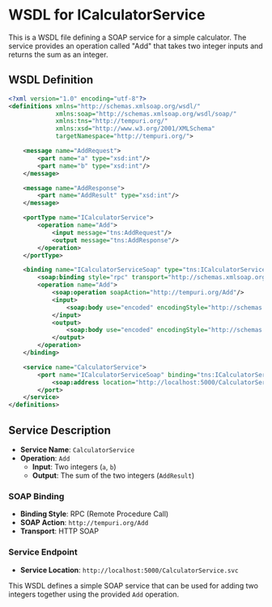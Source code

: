 # WSDL for ICalculatorService

This is a WSDL file defining a SOAP service for a simple calculator. The service provides an operation called "Add" that takes two integer inputs and returns the sum as an integer.

## WSDL Definition

```xml
<?xml version="1.0" encoding="utf-8"?> 
<definitions xmlns="http://schemas.xmlsoap.org/wsdl/"
             xmlns:soap="http://schemas.xmlsoap.org/wsdl/soap/"
             xmlns:tns="http://tempuri.org/"
             xmlns:xsd="http://www.w3.org/2001/XMLSchema"
             targetNamespace="http://tempuri.org/">

    <message name="AddRequest">
        <part name="a" type="xsd:int"/>
        <part name="b" type="xsd:int"/>
    </message>

    <message name="AddResponse">
        <part name="AddResult" type="xsd:int"/>
    </message>

    <portType name="ICalculatorService">
        <operation name="Add">
            <input message="tns:AddRequest"/>
            <output message="tns:AddResponse"/>
        </operation>
    </portType>

    <binding name="ICalculatorServiceSoap" type="tns:ICalculatorService">
        <soap:binding style="rpc" transport="http://schemas.xmlsoap.org/soap/http"/>
        <operation name="Add">
            <soap:operation soapAction="http://tempuri.org/Add"/>
            <input>
                <soap:body use="encoded" encodingStyle="http://schemas.xmlsoap.org/soap/encoding/" namespace="http://tempuri.org/"/>
            </input>
            <output>
                <soap:body use="encoded" encodingStyle="http://schemas.xmlsoap.org/soap/encoding/" namespace="http://tempuri.org/"/>
            </output>
        </operation>
    </binding>

    <service name="CalculatorService">
        <port name="ICalculatorServiceSoap" binding="tns:ICalculatorServiceSoap">
            <soap:address location="http://localhost:5000/CalculatorService.svc"/>
        </port>
    </service>
</definitions>
```

## Service Description

- **Service Name**: `CalculatorService`
- **Operation**: `Add`
  - **Input**: Two integers (`a`, `b`)
  - **Output**: The sum of the two integers (`AddResult`)

### SOAP Binding

- **Binding Style**: RPC (Remote Procedure Call)
- **SOAP Action**: `http://tempuri.org/Add`
- **Transport**: HTTP SOAP

### Service Endpoint

- **Service Location**: `http://localhost:5000/CalculatorService.svc`

This WSDL defines a simple SOAP service that can be used for adding two integers together using the provided `Add` operation.
